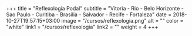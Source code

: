 +++
title = "Reflexologia Podal"
subtitle = "Vitoria - Rio - Belo Horizonte - Sao Paulo - Curitiba - Brasilia - Salvador - Recife - Fortaleza"
date = 2018-10-27T19:57:15+03:00
image = "/cursos/reflexologia.png"
alt = ""
color = "white"
link1 = "/cursos/reflexologia"
link2 = ""
weight = 4
+++
